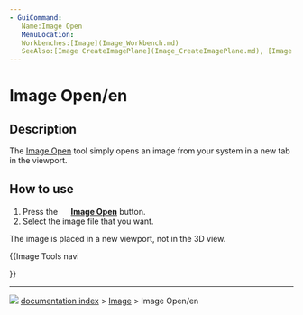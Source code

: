 ```yaml
---
- GuiCommand:
   Name:Image Open
   MenuLocation:
   Workbenches:[Image](Image_Workbench.md)
   SeeAlso:[Image CreateImagePlane](Image_CreateImagePlane.md), [Image Scaling](Image_Scaling.md)
---
```


# Image Open/en

## Description

The [Image Open](Image_Open.md) tool simply opens an image from your system in a new tab in the viewport.

## How to use 

1.  Press the **<img src="images/Image_Open.svg" width=16px> [Image Open](Image_Open.md)** button.
2.  Select the image file that you want.

The image is placed in a new viewport, not in the 3D view.





{{Image Tools navi

}}



---
![](images/Right_arrow.png) [documentation index](../README.md) > [Image](Image_Workbench.md) > Image Open/en
